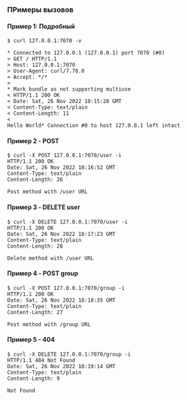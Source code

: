 ### ПРимеры вызовов


#### Пример 1: Подробный 
```shell
$ curl 127.0.0.1:7070 -v

* Connected to 127.0.0.1 (127.0.0.1) port 7070 (#0)
> GET / HTTP/1.1
> Host: 127.0.0.1:7070
> User-Agent: curl/7.78.0
> Accept: */*
>
* Mark bundle as not supporting multiuse
< HTTP/1.1 200 OK
< Date: Sat, 26 Nov 2022 18:15:28 GMT
< Content-Type: text/plain
< Content-Length: 11
<
Hello World* Connection #0 to host 127.0.0.1 left intact

```

#### Пример 2 - POST
```shell
$ curl -X POST 127.0.0.1:7070/user -i
HTTP/1.1 200 OK
Date: Sat, 26 Nov 2022 18:16:52 GMT
Content-Type: text/plain
Content-Length: 26

Post method with /user URL
```

#### Пример 3 - DELETE user
```shell
$ curl -X DELETE 127.0.0.1:7070/user -i
HTTP/1.1 200 OK
Date: Sat, 26 Nov 2022 18:17:23 GMT
Content-Type: text/plain
Content-Length: 28

Delete method with /user URL
```

#### Пример 4 - POST group
```shell
$ curl -X POST 127.0.0.1:7070/group -i
HTTP/1.1 200 OK
Date: Sat, 26 Nov 2022 18:18:35 GMT
Content-Type: text/plain
Content-Length: 27

Post method with /group URL
```


#### Пример 5 - 404
```shell
$ curl -X DELETE 127.0.0.1:7070/group -i
HTTP/1.1 404 Not Found
Date: Sat, 26 Nov 2022 18:19:14 GMT
Content-Type: text/plain
Content-Length: 9

Not Found
```
